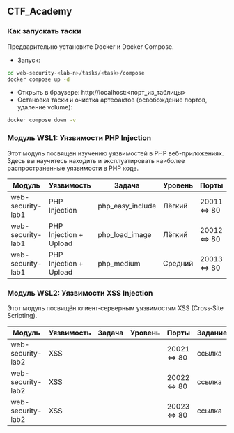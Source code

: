 ## CTF_Academy

### Как запускать таски
Предварительно установите Docker и Docker Compose.

- Запуск:
```bash
cd web-security-<lab-n>/tasks/<task>/compose
docker compose up -d
```
- Открыть в браузере: http://localhost:<порт_из_таблицы>
- Остановка таски и очистка артефактов (освобождение портов, удаление volume):
```bash
docker compose down -v
```

### Модуль WSL1: Уязвимости PHP Injection

Этот модуль посвящен изучению уязвимостей в PHP веб-приложениях. Здесь вы научитесь находить и эксплуатировать наиболее распространенные уязвимости в PHP коде.

| Модуль            | Уязвимость            | Задача            | Уровень | Порты        | Задание | Райтап |
| ----------------- | --------------------- | ----------------- | ------- | ------------ | ------- | ------ |
| web-security-lab1 | PHP Injection         | php_easy_include  | Лёгкий  | 20011 <=> 80   | ссылка  | ссылка |
| web-security-lab1 | PHP Injection + Upload| php_load_image    | Лёгкий  | 20012 <=> 80   | ссылка  | ссылка |
| web-security-lab1 | PHP Injection + Upload| php_medium        | Средний | 20013 <=> 80   | ссылка  | ссылка |

### Модуль WSL2: Уязвимости XSS Injection

Этот модуль посвящён клиент‑серверным уязвимостям XSS (Cross‑Site Scripting).

| Модуль            | Уязвимость | Задача | Уровень | Порты        | Задание | Райтап |
| ----------------- | ---------- | ------ | ------- | ------------ | ------- | ------ |
| web-security-lab2 | XSS        |        |         | 20021 <=> 80   | ссылка  | ссылка |
| web-security-lab2 | XSS        |        |         | 20022 <=> 80   | ссылка  | ссылка |
| web-security-lab2 | XSS        |        |         | 20023 <=> 80   | ссылка  | ссылка |

